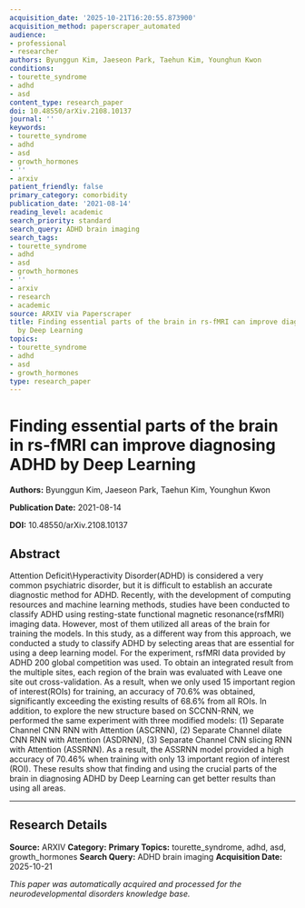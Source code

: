 ```yaml
---
acquisition_date: '2025-10-21T16:20:55.873900'
acquisition_method: paperscraper_automated
audience:
- professional
- researcher
authors: Byunggun Kim, Jaeseon Park, Taehun Kim, Younghun Kwon
conditions:
- tourette_syndrome
- adhd
- asd
content_type: research_paper
doi: 10.48550/arXiv.2108.10137
journal: ''
keywords:
- tourette_syndrome
- adhd
- asd
- growth_hormones
- ''
- arxiv
patient_friendly: false
primary_category: comorbidity
publication_date: '2021-08-14'
reading_level: academic
search_priority: standard
search_query: ADHD brain imaging
search_tags:
- tourette_syndrome
- adhd
- asd
- growth_hormones
- ''
- arxiv
- research
- academic
source: ARXIV via Paperscraper
title: Finding essential parts of the brain in rs-fMRI can improve diagnosing ADHD
  by Deep Learning
topics:
- tourette_syndrome
- adhd
- asd
- growth_hormones
type: research_paper
---
```


# Finding essential parts of the brain in rs-fMRI can improve diagnosing ADHD by Deep Learning

**Authors:** Byunggun Kim, Jaeseon Park, Taehun Kim, Younghun Kwon

**Publication Date:** 2021-08-14

**DOI:** 10.48550/arXiv.2108.10137

## Abstract

Attention Deficit\Hyperactivity Disorder(ADHD) is considered a very common psychiatric disorder, but it is difficult to establish an accurate diagnostic method for ADHD. Recently, with the development of computing resources and machine learning methods, studies have been conducted to classify ADHD using resting-state functional magnetic resonance(rsfMRI) imaging data. However, most of them utilized all areas of the brain for training the models. In this study, as a different way from this approach, we conducted a study to classify ADHD by selecting areas that are essential for using a deep learning model. For the experiment, rsfMRI data provided by ADHD 200 global competition was used. To obtain an integrated result from the multiple sites, each region of the brain was evaluated with Leave one site out cross-validation. As a result, when we only used 15 important region of interest(ROIs) for training, an accuracy of 70.6% was obtained, significantly exceeding the existing results of 68.6% from all ROIs. In addition, to explore the new structure based on SCCNN-RNN, we performed the same experiment with three modified models: (1) Separate Channel CNN RNN with Attention (ASCRNN), (2) Separate Channel dilate CNN RNN with Attention (ASDRNN), (3) Separate Channel CNN slicing RNN with Attention (ASSRNN). As a result, the ASSRNN model provided a high accuracy of 70.46% when training with only 13 important region of interest (ROI). These results show that finding and using the crucial parts of the brain in diagnosing ADHD by Deep Learning can get better results than using all areas.

---

## Research Details

**Source:** ARXIV
**Category:** 
**Primary Topics:** tourette_syndrome, adhd, asd, growth_hormones
**Search Query:** ADHD brain imaging
**Acquisition Date:** 2025-10-21

*This paper was automatically acquired and processed for the neurodevelopmental disorders knowledge base.*

